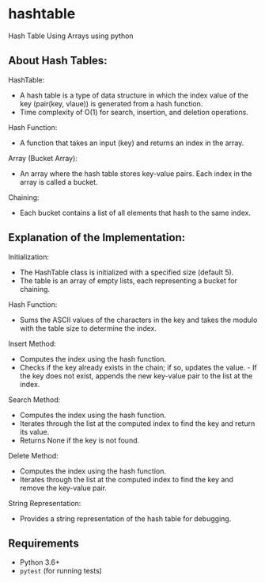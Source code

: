 # hashtable
Hash Table Using Arrays using python

## About Hash Tables:
HashTable:
- A hash table is a type of data structure in which the index value of the key (pair(key, vlaue)) is generated from a hash function.
- Time complexity of O(1) for search, insertion, and deletion operations.

Hash Function: 
- A function that takes an input (key) and returns an index in the array.

Array (Bucket Array): 
- An array where the hash table stores key-value pairs. Each index in the array is called a bucket.

Chaining: 
- Each bucket contains a list of all elements that hash to the same index.


## Explanation of the Implementation:
Initialization:
- The HashTable class is initialized with a specified size (default 5).
- The table is an array of empty lists, each representing a bucket for chaining.

Hash Function:
- Sums the ASCII values of the characters in the key and takes the modulo with the table size to determine the index.

Insert Method:
- Computes the index using the hash function.
- Checks if the key already exists in the chain; if so, updates the value. - If the key does not exist, appends the new key-value pair to the list at the index.

Search Method:
- Computes the index using the hash function.
- Iterates through the list at the computed index to find the key and return its value.
- Returns None if the key is not found.

Delete Method:
- Computes the index using the hash function.
- Iterates through the list at the computed index to find the key and remove the key-value pair.

String Representation:
- Provides a string representation of the hash table for debugging.

## Requirements
- Python 3.6+
- `pytest` (for running tests)
